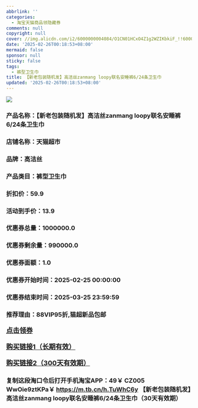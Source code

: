 ```yaml
---
abbrlink: ''
categories:
  - 淘宝天猫商品领隐藏券
comments: null
copyright: null
cover: //img.alicdn.com/i2/6000000004084/O1CN01HCxO4Z1g2WZIKbkiF_!!6000000004084-0-sm.jpg
date: '2025-02-26T00:18:53+08:00'
mermaid: false
sponsor: null
sticky: false
tags:
  - 裤型卫生巾
title: 【新老包装随机发】高洁丝zanmang loopy联名安睡裤6/24条卫生巾
updated: '2025-02-26T00:18:53+08:00'
--- 
```


![](//img.alicdn.com/i2/6000000004084/O1CN01HCxO4Z1g2WZIKbkiF_!!6000000004084-0-sm.jpg)

### 产品名称：【新老包装随机发】高洁丝zanmang loopy联名安睡裤6/24条卫生巾
### 店铺名称：天猫超市
### 品牌：高洁丝
### 产品类目：裤型卫生巾
### 折扣价：59.9
### 活动到手价：13.9
### 优惠券总量：1000000.0
### 优惠券剩余量：990000.0
### 优惠券面额：1.0
### 优惠券开始时间：2025-02-25 00:00:00	
### 优惠券结束时间：2025-03-25 23:59:59	
### 推荐理由：88VIP95折,猫超新品包邮

<p style="font-size: 18px; font-weight: bold;">
  <a href="https://uland.taobao.com/coupon/edetail?e=0COtgLi5Ne2lhHvvyUNXZfh8CuWt5YH5OVuOuRD5gLJMmdsrkidbOWBzzpT26idJ40d%2F2bvnt7FpJEhRZwNEpaFGCjA8CHMm9JSce%2F%2FjFvKfjj1C28O2K9tq1qyRFw%2F3RSHvQe2jOLZ9pbNCYX0I%2BPP%2BWUTgK%2F%2B0I%2BtaUgbudUxA%2B536asYsLWVfKa%2BhVnNDM8U6jTzVF3K42pDbiPuVspjB6TX2HR3QQ5WKStDdyeTLAJho1Tgm24y1rRo98IyIzxHHRjXbSzC3GXpSbfs48tq%2FUusNE4FHQXGr2iLn8uLZojSKypnXdBtC5SfQ3k9Q9pILCoZ%2B%2FH9%2BOHfs5nLQGA%3D%3D&traceId=21665f9817407225954674899d132c&union_lens=lensId%3AOPT%401740722601%4021050d33_0e45_1954b26fcb1_2738%4001%40eyJmbG9vcklkIjo3MzM1NH0ie" target="_blank">点击领券</a>
</p>
<p style="font-size: 18px; font-weight: bold;">
  <a href="https://s.click.taobao.com/t?e=m%3D2%26s%3DjB%2FRtjsanhpw4vFB6t2Z2ueEDrYVVa64K7Vc7tFgwiHjf2vlNIV67kyLuerTQxoGmyBzYSO0LNz3ID%2FV1RqsF4wnCJeELi4I%2FIEn%2BS1IjHAB0ghlTd7WlZVm%2FOAUUFw71qrpxiwMoCNxc1AtbZGVSz1as9dE8xRAUY7hrUMeysSMHuv7RoNv0Q0jFsbsQ7KWBtS%2BpQxzspE9%2Fyefl1S6pvmJDWA%2Bfz4G8V%2BqtlFaegV8GDecanbkNyY95LimGHK7ozvQCWI2PAlyfsBFZDqhxXSFvSTZM%2B%2F4A13NwUW6D5t1%2FQyR5g0TGyqDlgIkZdXDTHSKda6%2BD90%3D" target="_blank">购买链接1（长期有效）</a>
</p>
<p style="font-size: 18px; font-weight: bold;">
  <a href="https://s.click.taobao.com/VRFLRYs" target="_blank">购买链接2（300天有效期）</a>
</p>

### 复制这段淘口令后打开手机淘宝APP：49￥ CZ005 WwOie9ztKPa￥ https://m.tb.cn/h.TuWhC6y  【新老包装随机发】高洁丝zanmang loopy联名安睡裤6/24条卫生巾（30天有效期）
